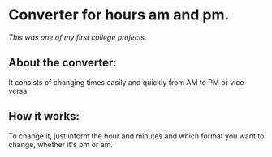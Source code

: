 # Converter for hours am and pm. 
*This was one of my first college projects.*
## About the converter:
It consists of changing times easily and quickly from AM to PM or vice versa.
## How it works:
To change it, just inform the hour and minutes and which format you want to change, whether it's pm or am.
